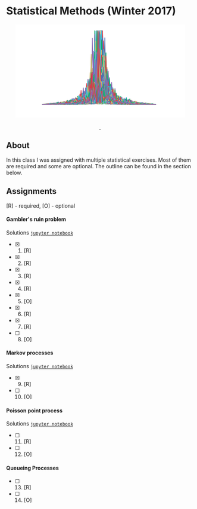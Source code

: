 # Statistical Methods (Winter 2017)

<p align=center>
<a href="">
<img alt="" src="plot.png">
</a>
</p>
<p align=center>
<a href="">
<img alt="" src="https://img.shields.io/badge/python-v3.6.3-blue.svg">
</a>
<a href="">
<img alt="" src="https://img.shields.io/badge/jupyter-v5.2.1-orange.svg">
</a>
</p>

## About

In this class I was assigned with multiple statistical exercises. Most of them are required and some are optional. The outline can be found in the section below.

## Assignments

[R] - required, [O] - optional

#### Gambler's ruin problem

Solutions [`jupyter notebook`](gamblers-ruin-problem.ipynb)

- [x] 1. [R]
- [x] 2. [R]
- [x] 3. [R]
- [x] 4. [R]
- [x] 5. [O]
- [x] 6. [R]
- [x] 7. [R]
- [ ] 8. [O]

#### Markov processes

Solutions [`jupyter notebook`](markov-processes.ipynb)

- [x] 9. [R]
- [ ] 10. [O]

#### Poisson point process

Solutions [`jupyter notebook`](poisson-processes.ipynb)

- [ ] 11. [R]
- [ ] 12. [O]

#### Queueing Processes

- [ ] 13. [R]
- [ ] 14. [O]
